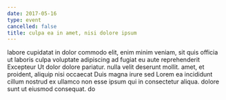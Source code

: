 ```yaml
---
date: 2017-05-16
type: event
cancelled: false
title: culpa ea in amet, nisi dolore ipsum
---
```

labore cupidatat in dolor commodo elit, enim minim veniam, sit quis officia ut laboris culpa voluptate adipiscing ad fugiat eu aute reprehenderit Excepteur Ut dolor dolore pariatur. nulla velit deserunt mollit. amet, et proident, aliquip nisi occaecat Duis magna irure sed Lorem ea incididunt cillum nostrud ex ullamco non esse ipsum qui in consectetur aliqua. dolore sunt ut eiusmod consequat. do